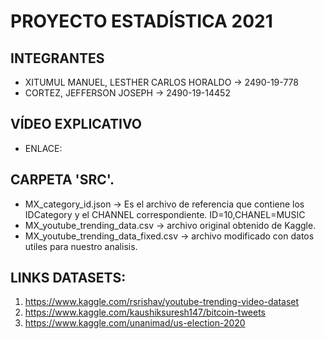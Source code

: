 # PROYECTO ESTADÍSTICA 2021

## INTEGRANTES
  * XITUMUL MANUEL, LESTHER CARLOS HORALDO -> 2490-19-778
  * CORTEZ, JEFFERSON JOSEPH -> 2490-19-14452

## VÍDEO EXPLICATIVO
  * ENLACE:   

## CARPETA 'SRC'.
  * MX_category_id.json -> Es el archivo de referencia que contiene los IDCategory y el CHANNEL correspondiente. ID=10,CHANEL=MUSIC
  * MX_youtube_trending_data.csv -> archivo original obtenido de Kaggle.
  * MX_youtube_trending_data_fixed.csv -> archivo modificado con datos utiles para nuestro analisis.

## LINKS DATASETS:
  1. https://www.kaggle.com/rsrishav/youtube-trending-video-dataset
  2. https://www.kaggle.com/kaushiksuresh147/bitcoin-tweets
  3. https://www.kaggle.com/unanimad/us-election-2020
